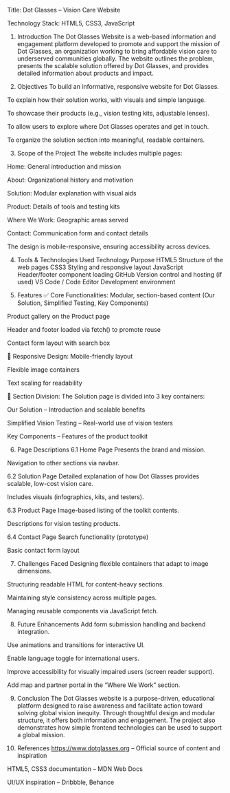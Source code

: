 Title: Dot Glasses – Vision Care Website

Technology Stack: HTML5, CSS3, JavaScript

1. Introduction
The Dot Glasses Website is a web-based information and engagement platform developed to promote and support the mission of Dot Glasses, an organization working to bring affordable vision care to underserved communities globally. The website outlines the problem, presents the scalable solution offered by Dot Glasses, and provides detailed information about products and impact.

2. Objectives
To build an informative, responsive website for Dot Glasses.

To explain how their solution works, with visuals and simple language.

To showcase their products (e.g., vision testing kits, adjustable lenses).

To allow users to explore where Dot Glasses operates and get in touch.

To organize the solution section into meaningful, readable containers.

3. Scope of the Project
The website includes multiple pages:

Home: General introduction and mission

About: Organizational history and motivation

Solution: Modular explanation with visual aids

Product: Details of tools and testing kits

Where We Work: Geographic areas served

Contact: Communication form and contact details

The design is mobile-responsive, ensuring accessibility across devices.

4. Tools & Technologies Used
Technology	Purpose
HTML5	Structure of the web pages
CSS3	Styling and responsive layout
JavaScript	Header/footer component loading
GitHub	Version control and hosting (if used)
VS Code / Code Editor	Development environment

5. Features
✅ Core Functionalities:
Modular, section-based content (Our Solution, Simplified Testing, Key Components)

Product gallery on the Product page

Header and footer loaded via fetch() to promote reuse

Contact form layout with search box

📱 Responsive Design:
Mobile-friendly layout

Flexible image containers

Text scaling for readability

🧩 Section Division:
The Solution page is divided into 3 key containers:

Our Solution – Introduction and scalable benefits

Simplified Vision Testing – Real-world use of vision testers

Key Components – Features of the product toolkit

6. Page Descriptions
6.1 Home Page
Presents the brand and mission.

Navigation to other sections via navbar.

6.2 Solution Page
Detailed explanation of how Dot Glasses provides scalable, low-cost vision care.

Includes visuals (infographics, kits, and testers).

6.3 Product Page
Image-based listing of the toolkit contents.

Descriptions for vision testing products.

6.4 Contact Page
Search functionality (prototype)

Basic contact form layout

7. Challenges Faced
Designing flexible containers that adapt to image dimensions.

Structuring readable HTML for content-heavy sections.

Maintaining style consistency across multiple pages.

Managing reusable components via JavaScript fetch.

8. Future Enhancements
Add form submission handling and backend integration.

Use animations and transitions for interactive UI.

Enable language toggle for international users.

Improve accessibility for visually impaired users (screen reader support).

Add map and partner portal in the “Where We Work” section.

9. Conclusion
The Dot Glasses website is a purpose-driven, educational platform designed to raise awareness and facilitate action toward solving global vision inequity. Through thoughtful design and modular structure, it offers both information and engagement. The project also demonstrates how simple frontend technologies can be used to support a global mission.

10. References
https://www.dotglasses.org – Official source of content and inspiration

HTML5, CSS3 documentation – MDN Web Docs

UI/UX inspiration – Dribbble, Behance
